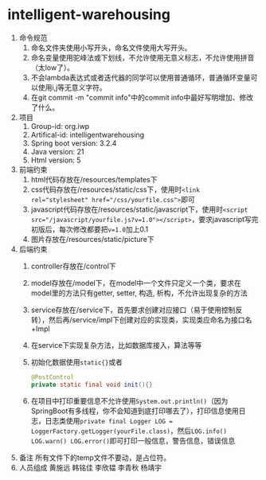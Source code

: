 # intelligent-warehousing

1. 命令规范
   1. 命名文件夹使用小写开头，命名文件使用大写开头。
   2. 命名变量使用驼峰法或下划线，不允许使用无意义标志，不允许使用拼音（太low了）。
   3. 不会lambda表达式或者迭代器的同学可以使用普通循环，普通循环变量可以使用i,j等无意义字符。
   4. 在git commit -m "commit info"中的commit info中最好写明增加、修改了什么。
2. 项目
   1. Group-id: org.iwp
   2. Artifical-id: intelligentwarehousing
   3. Spring boot version: 3.2.4
   4. Java version: 21
   5. Html version: 5
3. 前端约束
   1. html代码存放在/resources/templates下
   2. css代码存放在/resources/static/css下，使用时`<link rel="stylesheet" href="/css/yourfile.css">`即可
   3. javascript代码存放在/resources/static/javascript下，使用时`<script src="/javascript/yourfile.js?v=1.0"></script>`，要求javascript写完初版后，每次修改都要把`v=1.0`加上0.1
   4. 图片存放在/resources/static/picture下
4. 后端约束
   1. controller存放在/control下
   2. model存放在/model下，在model中一个文件只定义一个类，要求在model里的方法只有getter, setter, 构造, 析构，不允许出现复杂的方法
   3. service存放在/service下，首先要求创建对应接口（易于使用控制反转），然后再/service/impl下创建对应的实现类，实现类应命名为接口名+Impl
   4. 在service下实现复杂方法，比如数据库接入，算法等等
   5. 初始化数据使用`static{}`或者

        ``` java
        @PostControl
        private static final void init(){}
        ```

   6. 在项目中打印重要信息不允许使用`System.out.println()`（因为SpringBoot有多线程，你不会知道到底打印哪去了），打印信息使用日志，日志类使用`private final Logger LOG = LoggerFactory.getLogger(yourFile.class)`，然后`LOG.info() LOG.warn() LOG.error()`即可打印一般信息，警告信息，错误信息
5. 备注
   所有文件下的temp文件不要动，是占位符。
6. 人员组成
   黄施远
   韩铭佳
   李欣韫
   李青秋
   杨靖宇